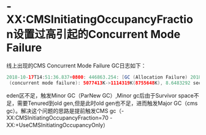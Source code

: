 # -XX:CMSInitiatingOccupancyFraction设置过高引起的Concurrent Mode Failure

线上出现的CMS Concurrent Mode Failure GC日志如下：
```java
2018-10-17T14:51:36.837+0800: 446863.254: [GC (Allocation Failure) 2018-10-17T14:51:36.837+0800: 446863.254: [ParNew (promotion failed): 613440K->597570K(613440K), 0.3319268 secs]2018-10-17T14:51:37.169+0800: 446863.586: [CMS2018-10-17T14:51:40.644+0800: 446867.062: [CMS-concurrent-sweep: 9.287/12.270 secs] [Times: user=31.94 sys=0.53, real=12.27 secs]
 (concurrent mode failure): 5077413K->1114319K(8755648K), 8.6483292 secs] 5676938K->1114319K(9369088K), [Metaspace: 128781K->128781K(1171456K)], 8.9825502 secs] [Times: user=9.16 sys=0.01, real=8.99 secs]
```

eden区不足，触发Minor GC（ParNew GC）,Minor gc后由于Survivor space不足，需要Tenured到old gen,但是此时old gen也不足，进而触发Major GC（cms gc）。解决这个问题的思路是提前触发CMS gc（-XX:CMSInitiatingOccupancyFraction=70 -XX:+UseCMSInitiatingOccupancyOnly）


